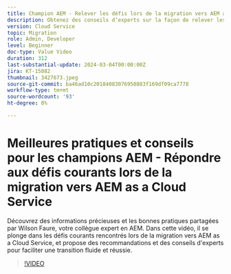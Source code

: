 ```yaml
---
title: Champion AEM - Relever les défis lors de la migration vers AEM as a Cloud Service
description: Obtenez des conseils d’experts sur la façon de relever les défis courants lorsque vous migrez vers AEM as a Cloud Service du champion AEM, Wilson Faure.
version: Cloud Service
topic: Migration
role: Admin, Developer
level: Beginner
doc-type: Value Video
duration: 312
last-substantial-update: 2024-03-04T00:00:00Z
jira: KT-15082
thumbnail: 3427673.jpeg
source-git-commit: ba46ad10c20184083076950883f169df09ca7778
workflow-type: tm+mt
source-wordcount: '93'
ht-degree: 0%

---
```



# Meilleures pratiques et conseils pour les champions AEM - Répondre aux défis courants lors de la migration vers AEM as a Cloud Service

Découvrez des informations précieuses et les bonnes pratiques partagées par Wilson Faure, votre collègue expert en AEM. Dans cette vidéo, il se plonge dans les défis courants rencontrés lors de la migration vers AEM as a Cloud Service, et propose des recommandations et des conseils d&#39;experts pour faciliter une transition fluide et réussie.

>[!VIDEO](https://video.tv.adobe.com/v/3427673/?learn=on)
